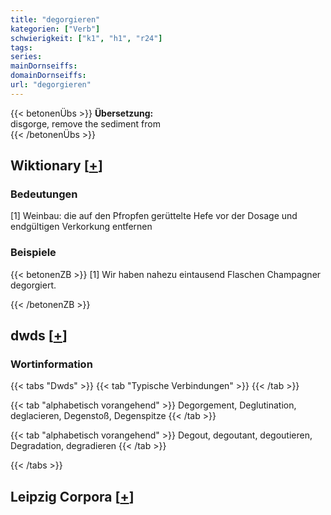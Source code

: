```yaml
---
title: "degorgieren"
kategorien: ["Verb"]
schwierigkeit: ["k1", "h1", "r24"]
tags:
series:
mainDornseiffs:
domainDornseiffs:
url: "degorgieren"
---
```


{{< betonenÜbs >}}
**Übersetzung:**  
disgorge, remove the sediment from  
{{< /betonenÜbs >}}

## Wiktionary [[+](https://de.wiktionary.org/wiki/degorgieren)]

### Bedeutungen
[1] Weinbau: die auf den Pfropfen gerüttelte Hefe vor der Dosage und endgültigen Verkorkung entfernen  

### Beispiele
{{< betonenZB >}}
[1] Wir haben nahezu eintausend Flaschen Champagner degorgiert.  

{{< /betonenZB >}}


## dwds [[+](https://www.dwds.de/wb/degorgieren)]

### Wortinformation
{{< tabs "Dwds" >}}
{{< tab "Typische Verbindungen" >}}
{{< /tab >}}

{{< tab "alphabetisch vorangehend" >}}
Degorgement, Deglutination, deglacieren, Degenstoß, Degenspitze
{{< /tab >}}

{{< tab "alphabetisch vorangehend" >}}
Degout, degoutant, degoutieren, Degradation, degradieren
{{< /tab >}}

{{< /tabs >}}

## Leipzig Corpora [[+](https://corpora.uni-leipzig.de/en/res?word=degorgieren&corpusId=deu_newscrawl-public_2018)]

